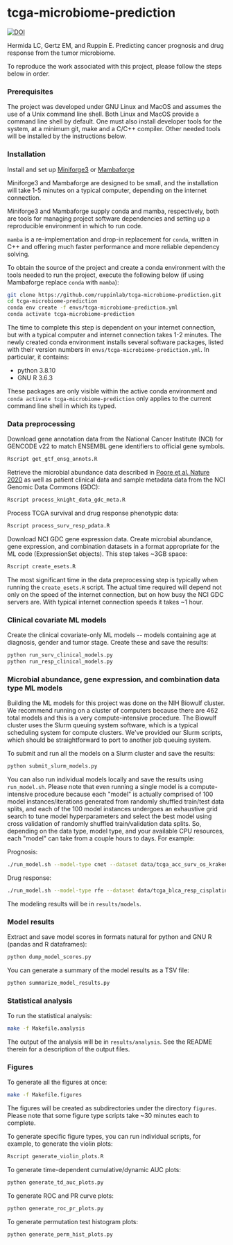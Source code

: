 # tcga-microbiome-prediction

[![DOI](https://zenodo.org/badge/280190541.svg)](https://zenodo.org/badge/latestdoi/280190541)

Hermida LC, Gertz EM, and Ruppin E. Predicting cancer prognosis and drug
response from the tumor microbiome.

To reproduce the work associated with this project, please follow the steps
below in order.

### Prerequisites

The project was developed under GNU Linux and MacOS and assumes the
use of a Unix command line shell. Both Linux and MacOS provide a
command line shell by default. One must also install developer tools
for the system, at a minimum git, make and a C/C++ compiler. Other
needed tools will be installed by the instructions below.

### Installation

Install and set up
[Miniforge3](https://github.com/conda-forge/miniforge#miniforge3)
or [Mambaforge](https://github.com/conda-forge/miniforge#mambaforge)

Miniforge3 and Mambaforge are designed to be small, and the installation will
take 1-5 minutes on a typical computer, depending on the internet connection.

Miniforge3 and Mambaforge supply conda and mamba, respectively, both are tools
for managing project software dependencies and setting up a reproducible
environment in which to run code.

`mamba` is a re-implementation and drop-in replacement for `conda`, written in
C++ and offering much faster performance and more reliable dependency solving.

To obtain the source of the project and create a conda environment
with the tools needed to run the project, execute the following below (if
using Mambaforge replace `conda` with `mamba`):

```bash
git clone https://github.com/ruppinlab/tcga-microbiome-prediction.git
cd tcga-microbiome-prediction
conda env create -f envs/tcga-microbiome-prediction.yml
conda activate tcga-microbiome-prediction
```

The time to complete this step is dependent on your internet
connection, but with a typical computer and internet connection takes 1-2
minutes. The newly created conda environment installs several
software packages, listed with their version numbers in
`envs/tcga-microbiome-prediction.yml`. In particular, it contains:

-   python 3.8.10
-   GNU R 3.6.3

These packages are only visible within the active conda environment and
`conda activate tcga-microbiome-prediction` only applies to the current command
line shell in which its typed.

### Data preprocessing

Download gene annotation data from the National Cancer Institute (NCI)
for GENCODE v22 to match ENSEMBL gene identifiers to official gene
symbols.

```bash
Rscript get_gtf_ensg_annots.R
```

Retrieve the microbial abundance data described in
[Poore et al. Nature 2020](https://pubmed.ncbi.nlm.nih.gov/32214244/) as well
as patient clinical data and sample metadata data from the NCI Genomic Data
Commons (GDC):

```bash
Rscript process_knight_data_gdc_meta.R
```

Process TCGA survival and drug response phenotypic data:

```bash
Rscript process_surv_resp_pdata.R
```

Download NCI GDC gene expression data. Create microbial abundance, gene
expression, and combination datasets in a format appropriate for the
ML code (ExpressionSet objects). This step takes ~3GB space:

```bash
Rscript create_esets.R
```

The most significant time in the data preprocessing step is typically
when running the `create_esets.R` script. The actual time required will
depend not only on the speed of the internet connection, but on how
busy the NCI GDC servers are. With typical internet connection speeds it
takes ~1 hour.

### Clinical covariate ML models

Create the clinical covariate-only ML models -- models containing age at
diagnosis, gender and tumor stage. Create these and save the results:

```bash
python run_surv_clinical_models.py
python run_resp_clinical_models.py
```

### Microbial abundance, gene expression, and combination data type ML models

Building the ML models for this project was done on the NIH Biowulf
cluster. We recommend running on a cluster of computers because there
are 462 total models and this is a very compute-intensive procedure.
The Biowulf cluster uses the Slurm queuing system software, which is a
typical scheduling system for compute clusters. We've provided our
Slurm scripts, which should be straightforward to port to another job
queuing system.

To submit and run all the models on a Slurm cluster and save the results:

```bash
python submit_slurm_models.py
```

You can also run individual models locally and save the results using
`run_model.sh`. Please note that even running a single model is a
compute-intensive procedure because each "model" is actually comprised of 100
model instances/iterations generated from randomly shuffled train/test data
splits, and each of the 100 model instances undergoes an exhaustive grid search
to tune model hyperparameters and select the best model using cross validation
of randomly shuffled train/validation data splits. So, depending on the data
type, model type, and your available CPU resources, each "model" can take from
a couple hours to days. For example:

Prognosis:

```bash
./run_model.sh --model-type cnet --dataset data/tcga_acc_surv_os_kraken_eset.rds
```

Drug response:

```bash
./run_model.sh --model-type rfe --dataset data/tcga_blca_resp_cisplatin_kraken_eset.rds
```

The modeling results will be in `results/models`.

### Model results

Extract and save model scores in formats natural for python and GNU R
(pandas and R dataframes):

```bash
python dump_model_scores.py
```

You can generate a summary of the model results as a TSV file:

```bash
python summarize_model_results.py
```

### Statistical analysis

To run the statistical analysis:

```bash
make -f Makefile.analysis
```

The output of the analysis will be in `results/analysis`. See the
README therein for a description of the output files.

### Figures

To generate all the figures at once:

```bash
make -f Makefile.figures
```

The figures will be created as subdirectories under the directory `figures`.
Please note that some figure type scripts take ~30 minutes each to complete.

To generate specific figure types, you can run individual scripts, for example,
to generate the violin plots:

```bash
Rscript generate_violin_plots.R
```

To generate time-dependent cumulative/dynamic AUC plots:

```bash
python generate_td_auc_plots.py
```

To generate ROC and PR curve plots:

```bash
python generate_roc_pr_plots.py
```

To generate permutation test histogram plots:

```bash
python generate_perm_hist_plots.py
```
